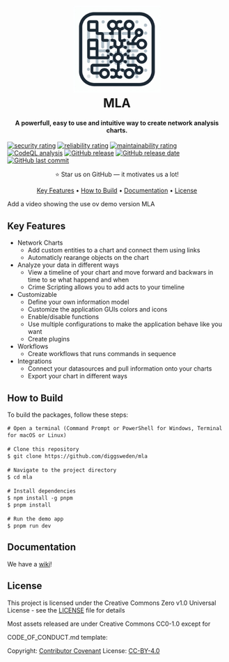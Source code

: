 <!--
SPDX-FileCopyrightText: 2024 Skatteverket - Swedish Tax Agency

SPDX-License-Identifier: CC0-1.0
-->
<a name="top"></a>
<h1 align="center">
  <br>
  <img src="https://github.com/diggsweden/mla/blob/main/assets/icon.png" alt="MLA" width="200">
  <br>
  MLA
  <br>
</h1>

<h4 align="center">A powerfull, easy to use and intuitive way to create network analysis charts.</h4>

  [![security rating](https://sonarcloud.io/api/project_badges/measure?project=MLA&metric=security_rating)](https://sonarcloud.io/summary/overall?id=MLA)
  [![reliability rating](https://sonarcloud.io/api/project_badges/measure?project=MLA&metric=reliability_rating)](https://sonarcloud.io/summary/overall?id=MLA)
  [![maintainability rating](https://sonarcloud.io/api/project_badges/measure?project=MLA&metric=sqale_rating)](https://sonarcloud.io/summary/overall?id=MLA)
  [![CodeQL analysis](https://github.com/diggsweden/mla/actions/workflows/codeql-analysis.yml/badge.svg)](https://github.com/diggsweden/mla/security/code-scanning?query=is%3Aopen)
  [![GitHub release](https://img.shields.io/github/v/release/diggsweden/mla)](#)
  [![GitHub release date](https://img.shields.io/github/release-date/diggsweden/mla)](#)
  [![GitHub last commit](https://img.shields.io/github/last-commit/diggsweden/mla)](#)

<p align="center">
⭐ Star us on GitHub — it motivates us a lot!
</p>

<p align="center">
  <a href="#key-features">Key Features</a> •
  <a href="#how-to-build">How to Build</a> •
  <a href="#documentation">Documentation</a> •
  <a href="#license">License</a>
</p>

Add a video showing the use ov demo version MLA

## Key Features

* Network Charts
  - Add custom entities to a chart and connect them using links
  - Automaticly rearange objects on the chart
* Analyze your data in different ways
  - View a timeline of your chart and move forward and backwars in time to se what happend and when
  - Crime Scripting allows you to add acts to your timeline 
* Customizable
  - Define your own information model
  - Customize the application GUIs colors and icons
  - Enable/disable functions
  - Use multiple configurations to make the application behave like you want
  - Create plugins
* Workflows
  - Create workflows that runs commands in sequence 
* Integrations
  - Connect your datasources and pull information onto your charts
  - Export your chart in different ways

## How to Build

To build the packages, follow these steps:

```shell
# Open a terminal (Command Prompt or PowerShell for Windows, Terminal for macOS or Linux)

# Clone this repository
$ git clone https://github.com/diggsweden/mla

# Navigate to the project directory
$ cd mla

# Install dependencies
$ npm install -g pnpm
$ pnpm install

# Run the demo app
$ pnpm run dev
```

## Documentation 
We have a <a href="">wiki</a>!

## License

This project is licensed under the Creative Commons Zero v1.0 Universal License - see the [LICENSE](LICENSE) file for details

Most assets released are under Creative Commons CC0-1.0 except for

CODE_OF_CONDUCT.md template:

Copyright: [Contributor Covenant](https://www.contributor-covenant.org/)
License: [CC-BY-4.0](https://creativecommons.org/licenses/by/4.0/)
